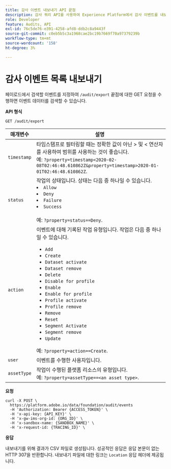 ```yaml
---
title: 감사 이벤트 내보내기 API 끝점
description: 감사 쿼리 API를 사용하여 Experience Platform에서 감사 이벤트를 내보내는 방법을 알아봅니다.
role: Developer
feature: Audits, API
exl-id: 76c5de76-e391-4258-afd8-ddb2c8a9443f
source-git-commit: c0eb5b5c3a1968cae2bc19b7669f70a97379239b
workflow-type: tm+mt
source-wordcount: '158'
ht-degree: 3%

---
```


# 감사 이벤트 목록 내보내기

페이로드에서 검색할 이벤트를 지정하여 `/audit/export` 끝점에 대한 GET 요청을 수행하면 이벤트 데이터를 검색할 수 있습니다.

**API 형식**

```http
GET /audit/export
```

| 매개변수 | 설명 |
| --------- | ----------- |
| `timestamp` | 타임스탬프로 필터링할 때는 정확한 값이 아닌 > 및 &lt; 연산자를 사용하여 범위를 사용하는 것이 좋습니다. <br/>예: `?property=timestamp<2020-02-08T02:46:48.610862Z&property=timestamp>2020-01-01T02:46:48.610862Z`. |
| `status` | 작업의 상태입니다. 상태는 다음 중 하나일 수 있습니다. </li><li>`Allow` </li><li>`Deny` </li><li>`Failure` </li><li>`Success` </li></ul><br/>예: `?property=status==Deny`. |
| `action` | 이벤트에 대해 기록된 작업 유형입니다. 작업은 다음 중 하나일 수 있습니다. <ul><li>`Add` </li><li>`Create` </li><li>`Dataset activate` </li><li>`Dataset remove` </li><li>`Delete` </li><li>`Disable for profile` </li><li>`Enable` </li><li>`Enable for profile` </li><li>`Profile activate` </li><li>`Profile remove` </li><li>`Remove` </li><li>`Reset` </li><li>`Segment Activate` </li><li>`Segment remove` </li><li>`Update` </li></ul> 예: `?property=action==Create`. |
| `user` | 이벤트를 수행한 사용자입니다. |
| `assetType` | 작업이 수행된 플랫폼 리소스의 유형입니다. <br/>예: `?property=assetType==<an asset type>`. |

**요청**

```shell
curl -X POST \
  https://platform.adobe.io/data/foundation/audit/events
  -H 'Authorization: Bearer {ACCESS_TOKEN}' \
  -H 'x-api-key: {API_KEY}' \
  -H 'x-gw-ims-org-id: {ORG_ID}' \
  -H 'x-sandbox-name: {SANDBOX_NAME}' \
  -H 'x-request-id: {TRACING_ID}' \
```

**응답**

내보내기를 위해 결과가 CSV 파일로 생성됩니다. 성공적인 응답은 응답 본문이 없는 HTTP 307을 반환합니다. 내보내기 파일에 대한 링크는 `Location` 응답 헤더에 제공됩니다.
